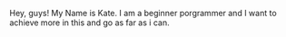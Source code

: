 Hey, guys!
My Name is Kate. I am a beginner porgrammer and I want to achieve more in this and go as far as i can.
